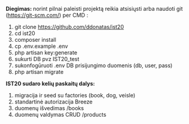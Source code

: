 <b>Diegimas: </b>
norint pilnai paleisti  projektą reikia atsisiųsti arba  naudoti git (https://git-scm.com/) per CMD :
1. git clone https://github.com/ddonatas/ist20
2. cd ist20
3. composer install
5. cp .env.example .env
6. php artisan key:generate
7. sukurti DB pvz IST20_test
8. sukonfogūruoti .env DB prisijungimo duomenis  (db, user, pass)
9. php artisan migrate

<b>IST20 sudaro kelių paskaitų dalys:</b>
1. migracija ir seed su factories (book, dog, veisle)
2. standartinė autorizacija Breeze
3. duomenų išvedimas /books 
4. duomenų valdymas CRUD /products
